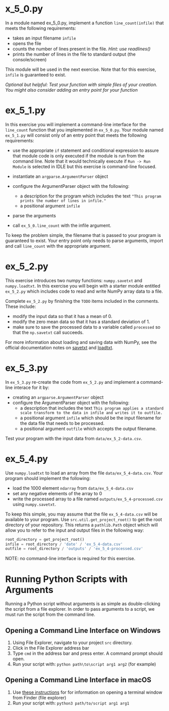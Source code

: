 # x_5_0.py
In a module named ex_5_0.py, implement a function `line_count(infile)` that meets the following requirements:

- takes an input filename `infile`
- opens the file
- counts the number of lines present in the file. *Hint: use readlines()*
- prints the number of lines in the file to standard output (the console/screen)

This module will be used in the next exercise. Note that for this exercise, `infile` is guaranteed to exist.

*Optional but helpful: Test your function with simple files of your creation.  You might also consider adding an entry point for your function*

# ex_5_1.py
In this exercise you will implement a command-line interface for the `line_count` function that you implemented in `ex_5_0.py`. Your module named `ex_5_1.py` will consist only of an entry point that meets the following requirements:

- use the appropriate `if` statement and conditional expression to assure that module code is only executed if the module is run from the command line. Note that it would technically execute if `Run -> Run Module` is selected in IDLE but this exercise is command-line focused.

- instantiate an `argparse.ArgumentParser` object
- configure the ArgumentParser object with the following:
    - a description for the program which includes the text `"This program prints the number of lines in infile."`
    - a positional argument `infile`
- parse the arguments
- call `ex_5_0.line_count` with the infile argument.

To keep the problem simple, the filename that is passed to your program is guaranteed to exist. Your entry point only needs to parse arguments, import and call `line_count` with the appropriate argument.

# ex_5_2.py
This exercise introduces two numpy functions: `numpy.savetxt` and `numpy.loadtxt`.  In this exercise you will begin with a starter module entitled `ex_5_2.py` which includes code to read and write NumPy array data to a file.

Complete `ex_5_2.py` by finishing the `TODO` items included in the comments.  These include:

- modify the input data so that it has a mean of 0.
- modify the zero mean data so that it has a standard deviation of 1.
- make sure to save the processed data to a variable called `processed` so that the `np.savetxt` call succeeds.

For more information about loading and saving data with NumPy, see the official documentation notes on [savetxt](https://numpy.org/doc/stable/reference/generated/numpy.savetxt.html?highlight=savetxt#numpy.savetxt) and [loadtxt](https://numpy.org/doc/stable/reference/generated/numpy.loadtxt.html?highlight=loadtxt#numpy.loadtxt).

# ex_5_3.py
In `ex_5_3.py` re-create the code from `ex_5_2.py` and implement a command-line interace for it by:

- creating an `argparse.ArgumentParser` object
- configure the ArgumentParser object with the following:
    - a description that includes the text `This program applies a standard scale transform to the data in infile and writes it to outfile.`
    - a positional argument `infile` which should be the input filename for the data file that needs to be processed.
    - a positional argument `outfile` which accepts the output filename.

Test your program with the input data from `data/ex_5_2-data.csv`.


# ex_5_4.py
Use `numpy.loadtxt` to load an array from the file `data/ex_5_4-data.csv`. Your program 
should implement the following:

- load the 1000 element `ndarray` from `data/ex_5_4-data.csv`
- set any negative elements of the array to 0
- write the processed array to a file named `outputs/ex_5_4-processed.csv` using `numpy.savetxt`.

To keep this simple, you may assume that the file `ex_5_4-data.csv` will be available 
to your program. Use `src.util.get_project_root()` to get the root directory of your 
repository. This returns a `pathlib.Path` object which will allow you to refer to the 
input and output files in the following way:

```python
root_directory = get_project_root()
infile = root_directory / 'date' / 'ex_5_4-data.csv'
outfile = root_directory / 'outputs' / 'ex_5_4-processed.csv'
```

NOTE: no command-line interface is required for this exercise.

# Running Python Scripts with Arguments
Running a Python script without arguments is as simple as double-clicking the script 
from a file explorer.  In order to pass arguments to a script, we must run the script 
from the command line.  

## Opening a Command Line Interface on Windows
1. Using File Explorer, navigate to your project `src` directory.
2. Click in the File Explorer address bar
3. Type `cmd` in the address bar and press enter.  A command prompt should open.
4. Run your script with: `python path\to\script arg1 arg2` (for example)

## Opening a Command Line Interface in macOS
1. Use [these instructions](https://support.apple.com/guide/terminal/open-new-terminal-windows-and-tabs-trmlb20c7888/mac) for 
   for information on opening a terminal window from Finder (file explorer)
2. Run your script with: `python3 path/to/script arg1 arg1`

